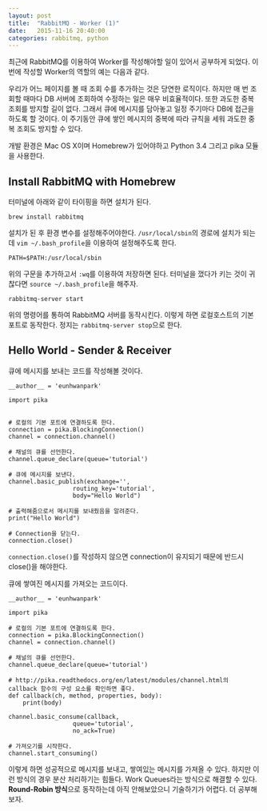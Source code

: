 ```yaml
---
layout: post
title:  "RabbitMQ - Worker (1)"
date:   2015-11-16 20:40:00
categories: rabbitmq, python
---
```


최근에 RabbitMQ를 이용하여 Worker를 작성해야할 일이 있어서 공부하게 되었다. 이번에 작성할 Worker의 역할의 예는 다음과 같다.

우리가 어느 페이지를 볼 때 조회 수를 추가하는 것은 당연한 로직이다. 하지만 매 번 조회할 때마다 DB 서버에 조회하여 수정하는 일은 매우 비효율적이다. 또한 과도한 중복 조회를 방지할 길이 없다. 그래서 큐에 메시지를 담아놓고 일정 주기마다 DB에 접근을 하도록 할 것이다. 이 주기동안 큐에 쌓인 메시지의 중복에 따라 규칙을 세워 과도한 중복 조회도 방지할 수 있다.

개발 환경은 Mac OS X이며 Homebrew가 있어야하고 Python 3.4 그리고 pika 모듈을 사용한다.

## Install RabbitMQ with Homebrew

터미널에 아래와 같이 타이핑을 하면 설치가 된다.
	
	brew install rabbitmq
	
설치가 된 후 환경 변수를 설정해주어야한다. `/usr/local/sbin`의 경로에 설치가 되는데 `vim ~/.bash_profile`을 이용하여 설정해주도록 한다.

	PATH=$PATH:/usr/local/sbin

위의 구문을 추가하고서 `:wq`를 이용하여 저장하면 된다. 터미널을 껐다가 키는 것이 귀찮다면 `source ~/.bash_profile`을 해주자.

	rabbitmq-server start
	
위의 명령어를 통하여 RabbitMQ 서버를 동작시킨다. 이렇게 하면 로컬호스트의 기본 포트로 동작한다. 정지는 `rabbitmq-server stop`으로 한다.

## Hello World - Sender & Receiver

큐에 메시지를 보내는 코드를 작성해볼 것이다.

	__author__ = 'eunhwanpark'

	import pika

	
	# 로컬의 기본 포트에 연결하도록 한다.
	connection = pika.BlockingConnection()
	channel = connection.channel()

	# 채널의 큐를 선언한다.
	channel.queue_declare(queue='tutorial')

	# 큐에 메시지를 보낸다.
	channel.basic_publish(exchange='',
                      routing_key='tutorial',
                      body="Hello World")

	# 출력해줌으로서 메시지를 보내줬음을 알려준다.
	print("Hello World")

	# Connection을 닫는다.
	connection.close()
	
`connection.close()`를 작성하지 않으면 connection이 유지되기 때문에 반드시 close()을 해야한다.

큐에 쌓여진 메시지를 가져오는 코드이다.

	__author__ = 'eunhwanpark'

	import pika

	# 로컬의 기본 포트에 연결하도록 한다.
	connection = pika.BlockingConnection()
	channel = connection.channel()

	# 채널의 큐를 선언한다.
	channel.queue_declare(queue='tutorial')

	# http://pika.readthedocs.org/en/latest/modules/channel.html의 callback 함수의 구성 요소를 확인하면 좋다.
	def callback(ch, method, properties, body):
    	print(body)

	channel.basic_consume(callback,
                      queue='tutorial',
                      no_ack=True)

	# 가져오기를 시작한다.
	channel.start_consuming()
	
이렇게 하면 성공적으로 메시지를 보내고, 쌓여있는 메시지를 가져올 수 있다. 하지만 이런 방식의 경우 분산 처리하기는 힘들다. Work Queues라는 방식으로 해결할 수 있다. **Round-Robin 방식**으로 동작하는데 아직 안해보았으니 기술하기가 어렵다. 더 공부해보자.
